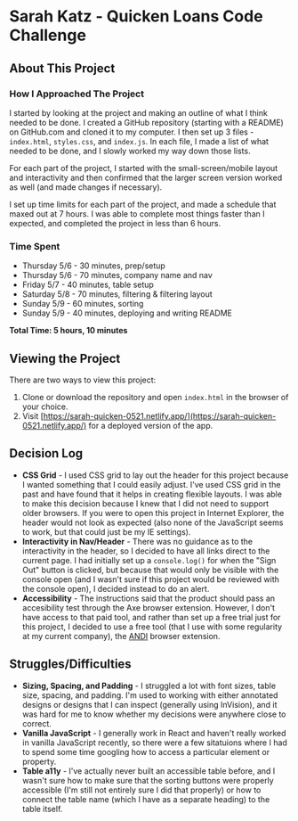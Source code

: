 # Sarah Katz - Quicken Loans Code Challenge

## About This Project
### How I Approached The Project
I started by looking at the project and making an outline of what I think needed to be done. I created a GitHub repository (starting with a README) on GitHub.com and cloned it to my computer. I then set up 3 files - `index.html`, `styles.css`, and `index.js`. In each file, I made a list of what needed to be done, and I slowly worked my way down those lists.

For each part of the project, I started with the small-screen/mobile layout and interactivity and then confirmed that the larger screen version worked as well (and made changes if necessary).

I set up time limits for each part of the project, and made a schedule that maxed out at 7 hours. I was able to complete most things faster than I expected, and completed the project in less than 6 hours.

### Time Spent
- Thursday 5/6 - 30 minutes, prep/setup
- Thursday 5/6 - 70 minutes, company name and nav
- Friday 5/7 - 40 minutes, table setup
- Saturday 5/8 - 70 minutes, filtering & filtering layout
- Sunday 5/9 - 60 minutes, sorting
- Sunday 5/9 - 40 minutes, deploying and writing README

**Total Time: 5 hours, 10 minutes**

## Viewing the Project
There are two ways to view this project:
1. Clone or download the repository and open `index.html` in the browser of your choice.
2. Visit [https://sarah-quicken-0521.netlify.app/](https://sarah-quicken-0521.netlify.app/) for a deployed version of the app.

## Decision Log
- **CSS Grid** - I used CSS grid to lay out the header for this project because I wanted something that I could easily adjust. I've used CSS grid in the past and have found that it helps in creating flexible layouts. I was able to make this decision because I knew that I did not need to support older browsers. If you were to open this project in Internet Explorer, the header would not look as expected (also none of the JavaScript seems to work, but that could just be my IE settings).
- **Interactivity in Nav/Header** - There was no guidance as to the interactivity in the header, so I decided to have all links direct to the current page. I had initially set up a `console.log()` for when the "Sign Out" button is clicked, but because that would only be visible with the console open (and I wasn't sure if this project would be reviewed with the console open), I decided instead to do an alert.
- **Accessibility** - The instructions said that the product should pass an accesibility test through the Axe browser extension. However, I don't have access to that paid tool, and rather than set up a free trial just for this project, I decided to use a free tool (that I use with some regularity at my current company), the [ANDI](https://www.ssa.gov/accessibility/andi/help/install.html) browser extension.

## Struggles/Difficulties
- **Sizing, Spacing, and Padding** - I struggled a lot with font sizes, table size, spacing, and padding. I'm used to working with either annotated designs or designs that I can inspect (generally using InVision), and it was hard for me to know whether my decisions were anywhere close to correct.
- **Vanilla JavaScript** - I generally work in React and haven't really worked in vanilla JavaScript recently, so there were a few sitatuions where I had to spend some time googling how to access a particular element or property.
- **Table a11y** - I've actually never built an accessible table before, and I wasn't sure how to make sure that the sorting buttons were properly accessible (I'm still not entirely sure I did that properly) or how to connect the table name (which I have as a separate heading) to the table itself.